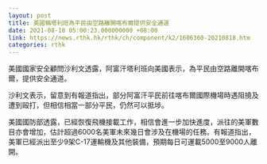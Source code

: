 ```yaml
---
layout: post
title: 美國稱塔利班為平民由空路離開喀布爾提供安全通道
date: 2021-08-18 05:00:23.000000000 +08:00
link: https://news.rthk.hk/rthk/ch/component/k2/1606360-20210818.htm
categories: rthk
---
```


美國國家安全顧問沙利文透露，阿富汗塔利班向美國表示，為平民由空路離開喀布爾，提供安全通道。

沙利文表示，留意到有報道指出，部分阿富汗平民前往喀布爾國際機場時遇阻撓及遭到毆打，但相信相當一部分平民，仍然可以抵埗。

美國國防部透露，已經恢復飛機接載工作，相信會進一步加快進度，派往的美軍數目亦會增加，估計超過6000名美軍未來幾日會涉及在機場的任務。有報道指出，美軍已經派出至少9架C-17運輸機及其他裝備，預期每日可運載5000至9000人離開。
